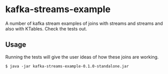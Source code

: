 # kafka-streams-example

A number of kafka stream examples of joins with streams and streams and also with KTables. Check the tests out. 


## Usage

Running the tests will give the user ideas of how these joins are working. 

    $ java -jar kafka-streams-example-0.1.0-standalone.jar
